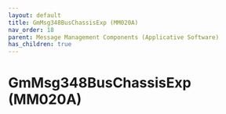 ```yaml
---
layout: default
title: GmMsg348BusChassisExp (MM020A)
nav_order: 18
parent: Message Management Components (Applicative Software)
has_children: true
---
```

# GmMsg348BusChassisExp (MM020A)
